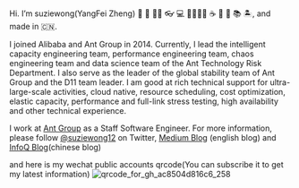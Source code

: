 Hi. I’m suziewong(YangFei Zheng) 🤗 👱 🧑‍💻 👓 💻 👨‍👩‍👧‍👦 ☕ 🍵 🍺 📚 🏝, and made in 🇨🇳.

I joined Alibaba and Ant Group in 2014. Currently, I lead the intelligent capacity engineering team, performance engineering team, chaos engineering team and  data science team of the Ant Technology Risk Department. I also serve as the leader of the global stability team of Ant Group and the D11 team leader.  I am good at rich technical support for ultra-large-scale activities, cloud native, resource scheduling, cost optimization, elastic capacity, performance and full-link stress testing, high availability and other technical experience. 

I work at [Ant Group](https://www.antgroup.com/en) as a Staff Software Engineer. For more information, please follow [@suziewong12](https://twitter.com/suziewong12) on Twitter,  [Medium Blog](https://medium.com/@monkeysuzie) (english blog) and  [InfoQ Blog](https://www.infoq.cn/profile/81FF55C3111444/publish)(chinese blog) 

and here is my wechat public accounts qrcode(You can subscribe it to get my latest information)
![qrcode_for_gh_ac8504d816c6_258](https://user-images.githubusercontent.com/1535119/173273425-5573cce6-d18f-4510-997f-db12f429b6cf.jpg)

<!--

**suziewong/suziewong** is a ✨ _special_ ✨ repository because its `README.md` (this file) appears on your GitHub profile.


Here are some ideas to get you started:

- 🔭 I’m currently working on ...
- 🌱 I’m currently learning ...
- 👯 I’m looking to collaborate on ...
- 🤔 I’m looking for help with ...
- 💬 Ask me about ...
- 📫 How to reach me: ...
- 😄 Pronouns: ...
- ⚡ Fun fact: ...
-- add my [LinkedIn](https://www.linkedin.cn/incareer/in/%E6%B4%8B%E9%A3%9E-%E9%83%91-99272275) ,
-->


